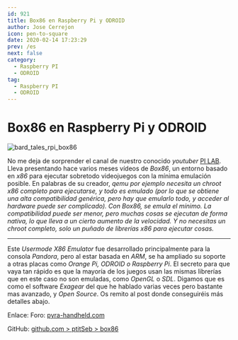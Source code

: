 ```yaml
---
id: 921
title: Box86 en Raspberry Pi y ODROID
author: Jose Cerrejon
icon: pen-to-square
date: 2020-02-14 17:23:29
prev: /es
next: false
category:
  - Raspberry PI
  - ODROID
tag:
  - Raspberry PI
  - ODROID
---
```


# Box86 en Raspberry Pi y ODROID

![bard_tales_rpi_box86](/images/2020/02/bard_tales_rpi_box86.png)

No me deja de sorprender el canal de nuestro conocido *youtuber* [PI LAB](https://www.youtube.com/channel/UCgfQjdc5RceRlTGfuthBs7g). Lleva presentando hace varios meses vídeos de *Box86*, un entorno basado en *x86* para ejecutar sobretodo videojuegos con la mínima emulación posible. En palabras de su creador, *qemu por ejemplo necesita un chroot x86 completo para ejecutarse, y todo es emulado (por lo que se obtiene una alta compatibilidad genérica, pero hay que emularlo todo, y acceder al hardware puede ser complicado). Con Box86, se emula el mínimo. La compatibilidad puede ser menor, pero muchas cosas se ejecutan de forma nativa, lo que lleva a un cierto aumento de la velocidad. Y no necesitas un chroot completo, solo un puñado de librerías x86 para ejecutar cosas.*

- - -
Este *Usermode X86 Emulator* fue desarrollado principalmente para la consola *Pandora*, pero al estar basada en *ARM*, se ha ampliado su soporte a otras placas como *Orange Pi, ODROID o Raspberry Pi*. El secreto para que vaya tan rápido es que la mayoría de los juegos usan las mismas librerías que en este caso no son emuladas, como *OpenGL* o *SDL*. Digamos que es como el software *Exagear* del que he hablado varias veces pero bastante mas avanzado, y *Open Source*. Os remito al post donde conseguiréis más detalles abajo.

Enlace: Foro: [pyra-handheld.com](https://pyra-handheld.com/boards/threads/box86-linux-userspace-x86-emulator.83577/)

GitHub: [github.com > ptitSeb > box86](https://github.com/ptitSeb/box86)